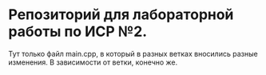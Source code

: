 # Репозиторий для лабораторной работы по ИСР №2.
Тут только файл main.cpp, в который в разных ветках вносились разные изменения. В зависимости от ветки, конечно же.

